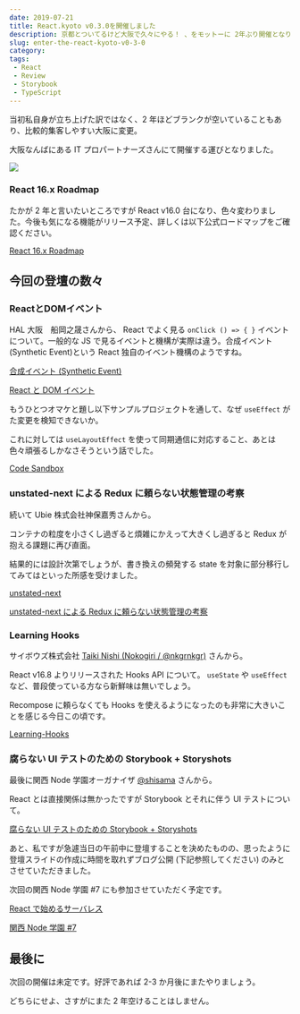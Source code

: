 ```yaml
---
date: 2019-07-21
title: React.kyoto v0.3.0を開催しました
description: 京都とついてるけど大阪で久々にやる！ 、をモットーに 2年ぶり開催となりました。
slug: enter-the-react-kyoto-v0-3-0
category: 
tags: 
 - React
 - Review
 - Storybook
 - TypeScript
---
```


当初私自身が立ち上げた訳ではなく、2 年ほどブランクが空いていることもあり、比較的集客しやすい大阪に変更。

大阪なんばにある IT プロパートナーズさんにて開催する運びとなりました。

![](https://i.imgur.com/7vmYGiT.jpg)

### React 16.x Roadmap

たかが 2 年と言いたいところですが React v16.0 台になり、色々変わりました。今後も気になる機能がリリース予定、詳しくは以下公式ロードマップをご確認ください。

<a class="link-preview" href="https://ja.reactjs.org/blog/2018/11/27/react-16-roadmap.html">React 16.x Roadmap</a>

## 今回の登壇の数々

### ReactとDOMイベント

HAL 大阪　船岡之晟さんから、 React でよく見る `onClick () => { }` イベントについて。一般的な JS で見るイベントと機構が実際は違う。合成イベント (Synthetic Event)という React 独自のイベント機構のようですね。

<a class="link-preview" href="https://ja.reactjs.org/docs/events.html">合成イベント (Synthetic Event)</a>

<a class="link-preview" href="https://docs.google.com/presentation/d/1bLvV1ykK2bqReA8dlqSsEqYHzdvHyrl-5loM5JptMMI/edit">React と DOM イベント</a>

もうひとつオマケと題し以下サンプルプロジェクトを通して、なぜ `useEffect` がた変更を検知できないか。

これに対しては `useLayoutEffect` を使って同期通信に対応すること、あとは色々頑張るしかなさそうという話でした。

<a class="link-preview" href="https://codesandbox.io/s/react-useeffect-chat-example-sjcq5">Code Sandbox</a>

### unstated-next による Redux に頼らない状態管理の考察

続いて Ubie 株式会社神保嘉秀さんから。

コンテナの粒度を小さくし過ぎると煩雑にかえって大きくし過ぎると Redux が抱える課題に再び直面。

結果的には設計次第でしょうが、書き換えの頻発する state を対象に部分移行してみてはといった所感を受けました。

<a class="link-preview" href="https://github.com/jamiebuilds/unstated-next">unstated-next</a>

<a class="link-preview" href="https://speakerdeck.com/jmblog/unstated-next-niyoru-redux-nilai-ranaizhuang-tai-guan-li-falsekao-cha">unstated-next による Redux に頼らない状態管理の考察</a>

### Learning Hooks

サイボウズ株式会社 [Taiki Nishi (Nokogiri / @nkgrnkgr)](https://twitter.com/nkgrnkgr) さんから。

React v16.8 よりリリースされた Hooks API について。 `useState` や `useEffect` など、普段使っている方なら新鮮味は無いでしょう。

Recompose に頼らなくても Hooks を使えるようになったのも非常に大きいことを感じる今日この頃です。

<a class="link-preview" href="https://speakerdeck.com/undefined_name/learning-hooks">Learning-Hooks</a>

### 腐らない UI テストのための Storybook + Storyshots

最後に関西 Node 学園オーガナイザ [@shisama](https://twitter.com/shisama) さんから。

React とは直接関係は無かったですが Storybook とそれに伴う UI テストについて。

<a class="link-preview" href="https://speakerdeck.com/masashi/number-react-kyoto-v0-dot-3-0">腐らない UI テストのための Storybook + Storyshots</a>

あと、私ですが急遽当日の午前中に登壇することを決めたものの、思ったように登壇スライドの作成に時間を取れずブログ公開 (下記参照してください) のみとさせていただきました。

次回の関西 Node 学園 #7 にも参加させていただく予定です。

<a class="link-preview" href="https://webneko.dev/posts/the-react-applications-in-serverless-architecture">React で始めるサーバレス</a>

<a class="link-preview" href="https://nodejs.connpass.com/event/137950/">関西 Node 学園 #7</a>

## 最後に

次回の開催は未定です。好評であれば 2-3 か月後にまたやりましょう。

どちらにせよ、さすがにまた 2 年空けることはしません。
